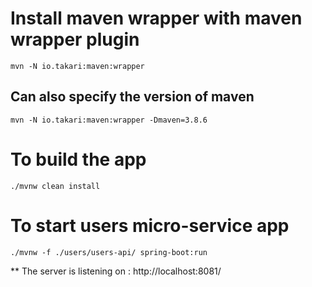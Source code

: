 # Install maven wrapper with maven wrapper plugin
```
mvn -N io.takari:maven:wrapper
```
## Can also specify the version of maven
```
mvn -N io.takari:maven:wrapper -Dmaven=3.8.6
```

# To build the app
```
./mvnw clean install
```

# To start users micro-service app
```
./mvnw -f ./users/users-api/ spring-boot:run
```

** The server is listening on : http://localhost:8081/
